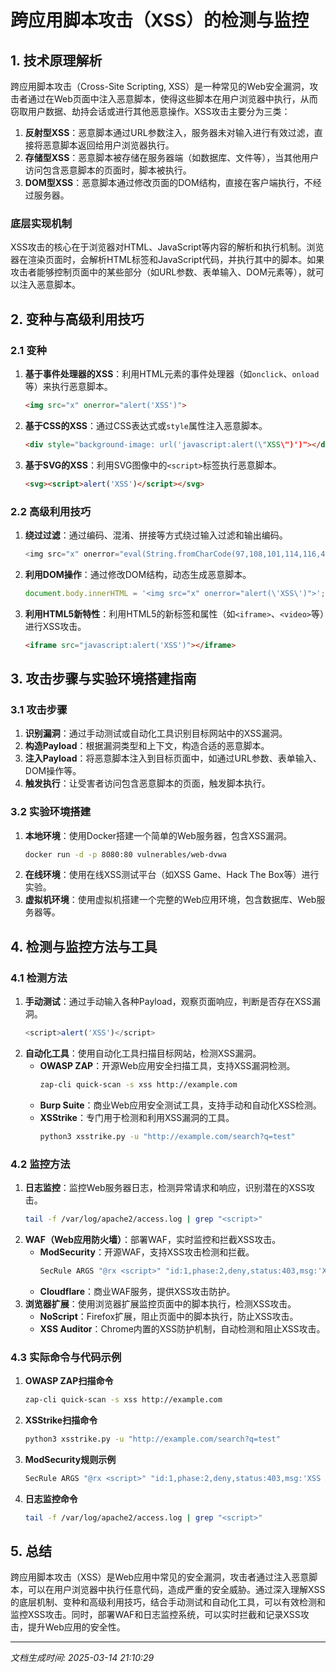 # 跨应用脚本攻击（XSS）的检测与监控

## 1. 技术原理解析

跨应用脚本攻击（Cross-Site Scripting, XSS）是一种常见的Web安全漏洞，攻击者通过在Web页面中注入恶意脚本，使得这些脚本在用户浏览器中执行，从而窃取用户数据、劫持会话或进行其他恶意操作。XSS攻击主要分为三类：

1. **反射型XSS**：恶意脚本通过URL参数注入，服务器未对输入进行有效过滤，直接将恶意脚本返回给用户浏览器执行。
2. **存储型XSS**：恶意脚本被存储在服务器端（如数据库、文件等），当其他用户访问包含恶意脚本的页面时，脚本被执行。
3. **DOM型XSS**：恶意脚本通过修改页面的DOM结构，直接在客户端执行，不经过服务器。

### 底层实现机制

XSS攻击的核心在于浏览器对HTML、JavaScript等内容的解析和执行机制。浏览器在渲染页面时，会解析HTML标签和JavaScript代码，并执行其中的脚本。如果攻击者能够控制页面中的某些部分（如URL参数、表单输入、DOM元素等），就可以注入恶意脚本。

## 2. 变种与高级利用技巧

### 2.1 变种

1. **基于事件处理器的XSS**：利用HTML元素的事件处理器（如`onclick`、`onload`等）来执行恶意脚本。
   ```html
   <img src="x" onerror="alert('XSS')">
   ```
2. **基于CSS的XSS**：通过CSS表达式或`style`属性注入恶意脚本。
   ```html
   <div style="background-image: url('javascript:alert(\"XSS\")')"></div>
   ```
3. **基于SVG的XSS**：利用SVG图像中的`<script>`标签执行恶意脚本。
   ```html
   <svg><script>alert('XSS')</script></svg>
   ```

### 2.2 高级利用技巧

1. **绕过过滤**：通过编码、混淆、拼接等方式绕过输入过滤和输出编码。
   ```javascript
   <img src="x" onerror="eval(String.fromCharCode(97,108,101,114,116,40,39,88,83,83,39,41))">
   ```
2. **利用DOM操作**：通过修改DOM结构，动态生成恶意脚本。
   ```javascript
   document.body.innerHTML = '<img src="x" onerror="alert(\'XSS\')">';
   ```
3. **利用HTML5新特性**：利用HTML5的新标签和属性（如`<iframe>`、`<video>`等）进行XSS攻击。
   ```html
   <iframe src="javascript:alert('XSS')"></iframe>
   ```

## 3. 攻击步骤与实验环境搭建指南

### 3.1 攻击步骤

1. **识别漏洞**：通过手动测试或自动化工具识别目标网站中的XSS漏洞。
2. **构造Payload**：根据漏洞类型和上下文，构造合适的恶意脚本。
3. **注入Payload**：将恶意脚本注入到目标页面中，如通过URL参数、表单输入、DOM操作等。
4. **触发执行**：让受害者访问包含恶意脚本的页面，触发脚本执行。

### 3.2 实验环境搭建

1. **本地环境**：使用Docker搭建一个简单的Web服务器，包含XSS漏洞。
   ```bash
   docker run -d -p 8080:80 vulnerables/web-dvwa
   ```
2. **在线环境**：使用在线XSS测试平台（如XSS Game、Hack The Box等）进行实验。
3. **虚拟机环境**：使用虚拟机搭建一个完整的Web应用环境，包含数据库、Web服务器等。

## 4. 检测与监控方法与工具

### 4.1 检测方法

1. **手动测试**：通过手动输入各种Payload，观察页面响应，判断是否存在XSS漏洞。
   ```javascript
   <script>alert('XSS')</script>
   ```
2. **自动化工具**：使用自动化工具扫描目标网站，检测XSS漏洞。
   - **OWASP ZAP**：开源Web应用安全扫描工具，支持XSS漏洞检测。
     ```bash
     zap-cli quick-scan -s xss http://example.com
     ```
   - **Burp Suite**：商业Web应用安全测试工具，支持手动和自动化XSS检测。
   - **XSStrike**：专门用于检测和利用XSS漏洞的工具。
     ```bash
     python3 xsstrike.py -u "http://example.com/search?q=test"
     ```

### 4.2 监控方法

1. **日志监控**：监控Web服务器日志，检测异常请求和响应，识别潜在的XSS攻击。
   ```bash
   tail -f /var/log/apache2/access.log | grep "<script>"
   ```
2. **WAF（Web应用防火墙）**：部署WAF，实时监控和拦截XSS攻击。
   - **ModSecurity**：开源WAF，支持XSS攻击检测和拦截。
     ```bash
     SecRule ARGS "@rx <script>" "id:1,phase:2,deny,status:403,msg:'XSS Attack Detected'"
     ```
   - **Cloudflare**：商业WAF服务，提供XSS攻击防护。
3. **浏览器扩展**：使用浏览器扩展监控页面中的脚本执行，检测XSS攻击。
   - **NoScript**：Firefox扩展，阻止页面中的脚本执行，防止XSS攻击。
   - **XSS Auditor**：Chrome内置的XSS防护机制，自动检测和阻止XSS攻击。

### 4.3 实际命令与代码示例

1. **OWASP ZAP扫描命令**
   ```bash
   zap-cli quick-scan -s xss http://example.com
   ```
2. **XSStrike扫描命令**
   ```bash
   python3 xsstrike.py -u "http://example.com/search?q=test"
   ```
3. **ModSecurity规则示例**
   ```bash
   SecRule ARGS "@rx <script>" "id:1,phase:2,deny,status:403,msg:'XSS Attack Detected'"
   ```
4. **日志监控命令**
   ```bash
   tail -f /var/log/apache2/access.log | grep "<script>"
   ```

## 5. 总结

跨应用脚本攻击（XSS）是Web应用中常见的安全漏洞，攻击者通过注入恶意脚本，可以在用户浏览器中执行任意代码，造成严重的安全威胁。通过深入理解XSS的底层机制、变种和高级利用技巧，结合手动测试和自动化工具，可以有效检测和监控XSS攻击。同时，部署WAF和日志监控系统，可以实时拦截和记录XSS攻击，提升Web应用的安全性。

---

*文档生成时间: 2025-03-14 21:10:29*
